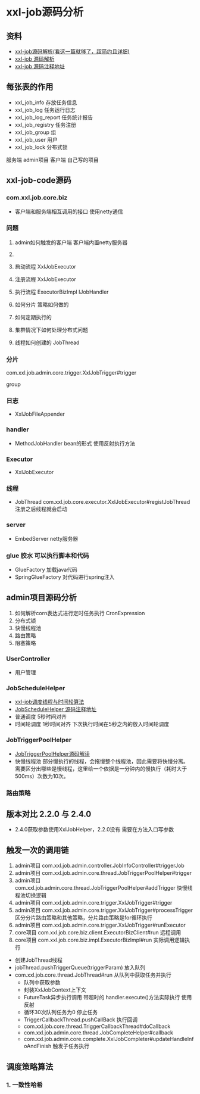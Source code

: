 # xxl-job源码分析

## 资料

* [xxl-job源码解析(看这一篇就够了，超简约且详细)](https://blog.csdn.net/Nuan_Feng/article/details/115619448)
* [xxl-job 源码解析](https://www.bilibili.com/video/BV13V4y1E7CB)
* [xxl-job 源码注释地址](https://github.com/machenggong1996/xxl-job)

## 每张表的作用

* xxl_job_info 存放任务信息
* xxl_job_log 任务运行日志
* xxl_job_log_report 任务统计报告
* xxl_job_registry 任务注册
* xxl_job_group 组
* xxl_job_user 用户
* xxl_job_lock 分布式锁

服务端 admin项目
客户端 自己写的项目

## xxl-job-code源码

### com.xxl.job.core.biz 

* 客户端和服务端相互调用的接口 使用netty通信


### 问题

1. admin如何触发的客户端 客户端内置netty服务器
2. 


1. 启动流程 XxlJobExecutor
2. 注册流程 XxlJobExecutor
3. 执行流程 ExecutorBizImpl IJobHandler

1. 如何分片 策略如何做的
2. 如何定期执行的
3. 集群情况下如何处理分布式问题

1. 线程如何创建的 JobThread

### 分片

com.xxl.job.admin.core.trigger.XxlJobTrigger#trigger

group

### 日志

* XxlJobFileAppender

### handler

* MethodJobHandler bean的形式 使用反射执行方法

### Executor

* XxlJobExecutor

### 线程

* JobThread com.xxl.job.core.executor.XxlJobExecutor#registJobThread 注册之后线程就会启动

### server

* EmbedServer netty服务器

### glue 胶水 可以执行脚本和代码

* GlueFactory 加载java代码
* SpringGlueFactory 对代码进行spring注入

## admin项目源码分析

1. 如何解析corn表达式进行定时任务执行 CronExpression
2. 分布式锁
3. 快慢线程池
4. 路由策略
5. 阻塞策略

### UserController

* 用户管理

### JobScheduleHelper

* [xxl-job调度线程与时间轮算法](https://blog.csdn.net/qq_35946969/article/details/122588968)
* [JobScheduleHelper 源码注释地址](https://github.com/machenggong1996/xxl-job/blob/master/xxl-job-admin/src/main/java/com/xxl/job/admin/core/thread/JobScheduleHelper.java)
* 普通调度 5秒时间对齐
* 时间轮调度 1秒时间对齐 下次执行时间在5秒之内的放入时间轮调度

### JobTriggerPoolHelper

* [JobTriggerPoolHelper源码解读](https://blog.csdn.net/u011236069/article/details/121092471)
* 快慢线程池 部分慢执行的线程，会拖慢整个线程池，因此需要将快慢分离。 需要区分出哪些是慢线程，这里给一个依据是一分钟内的慢执行（耗时大于500ms）次数为10次。


### 路由策略

## 版本对比 2.2.0 与 2.4.0

* 2.4.0获取参数使用XxlJobHelper，2.2.0没有 需要在方法入口写参数

## 触发一次的调用链

1. admin项目 com.xxl.job.admin.controller.JobInfoController#triggerJob
2. admin项目 com.xxl.job.admin.core.thread.JobTriggerPoolHelper#trigger
3. admin项目 com.xxl.job.admin.core.thread.JobTriggerPoolHelper#addTrigger 快慢线程池切换逻辑
4. admin项目 com.xxl.job.admin.core.trigger.XxlJobTrigger#trigger
5. admin项目 com.xxl.job.admin.core.trigger.XxlJobTrigger#processTrigger 区分分片路由策略和其他策略，分片路由策略是for循环执行
6. admin项目 com.xxl.job.admin.core.trigger.XxlJobTrigger#runExecutor
7. core项目 com.xxl.job.core.biz.client.ExecutorBizClient#run 远程调用
8. core项目 com.xxl.job.core.biz.impl.ExecutorBizImpl#run 实际调用逻辑执行
  * 创建JobThread线程
  * jobThread.pushTriggerQueue(triggerParam) 放入队列
  * com.xxl.job.core.thread.JobThread#run 从队列中获取任务并执行
    * 队列中获取参数
    * 封装XxlJobContext上下文
    * FutureTask异步执行调用 带超时的 handler.execute()方法实际执行 使用反射
    * 循环30次队列任务为0 停止任务
    * TriggerCallbackThread.pushCallBack 执行回调
    * com.xxl.job.core.thread.TriggerCallbackThread#doCallback
    * com.xxl.job.admin.core.thread.JobCompleteHelper#callback
    * com.xxl.job.admin.core.complete.XxlJobCompleter#updateHandleInfoAndFinish 触发子任务执行

## 调度策略算法

### 1. 一致性哈希



